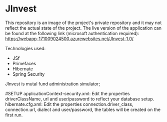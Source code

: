 # JInvest

This repository is an image of the project's private repository and it may not reflect the actual state of the project. The live version of the application can be found at the following link (microsoft authentication required):
https://webapp-171009024500.azurewebsites.net/JInvest-1.0/

Technologies used:
* JSf
* Primefaces
* Hibernate
* Spring Security

JInvest is mutal fund administration simulator;

#SETUP
applicationContext-security.xml: Edit the properties driverClassName, url and user/password to reflect your database setup.
hibernate.cfg.xml: Edit the properties connection.driver_class, connection.url, dialect and user/password, the tables will be created on the first run.
